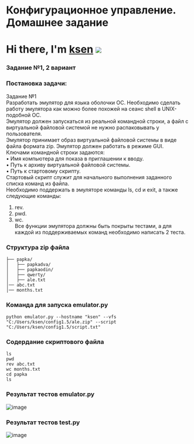 # Конфигурационное управление. Домашнее задание
# Hi there, I'm [ksen](https://daniilshat.ru/) ![](https://github.com/blackcater/blackcater/raw/main/images/Hi.gif) 
### Задание №1, 2 вариант<br />
### Постановка задачи:<br />
Задание №1 <br />
Разработать эмулятор для языка оболочки ОС. Необходимо сделать работу эмулятора как можно более похожей на сеанс shell в UNIX-подобной ОС. <br />
Эмулятор должен запускаться из реальной командной строки, а файл с виртуальной файловой системой не нужно распаковывать у пользователя. <br />
Эмулятор принимает образ виртуальной файловой системы в виде файла формата zip. Эмулятор должен работать в режиме GUI. <br />
Ключами командной строки задаются: <br />
• Имя компьютера для показа в приглашении к вводу. <br />
• Путь к архиву виртуальной файловой системы. <br />
• Путь к стартовому скрипту. <br />
Стартовый скрипт служит для начального выполнения заданного списка команд из файла. <br />
Необходимо поддержать в эмуляторе команды ls, cd и exit, а также <br />
следующие команды: <br />
1. rev. <br />
2. pwd. <br />
3. wc. <br />
Все функции эмулятора должны быть покрыты тестами, а для каждой из поддерживаемых команд необходимо написать 2 теста.<br />
### Структура zip файла
```
├── papka/
│   ├── papkadva/
│   ├── papkaodin/
│   ├── qwerty/
│   ├── ale.txt
│── abc.txt
│── months.txt
```
### Команда для запуска emulator.py
```
python emulator.py --hostname "ksen" --vfs "C:/Users/ksen/config1.5/ale.zip" --script "C:/Users/ksen/config1.5/script.txt"
```
### Содердание скриптового файла
```
ls
pwd
rev abc.txt
wc months.txt
cd papka
ls
```
### Результат тестов emulator.py
![image](https://github.com/user-attachments/assets/2efca4d6-2998-418e-b8c2-9a04df899dc2)

### Результат тестов test.py
![image](https://github.com/user-attachments/assets/79809590-5633-40b8-8bc7-f9498396934c)


